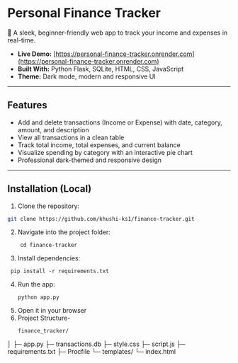 # Personal Finance Tracker

💼 A sleek, beginner-friendly web app to track your income and expenses in real-time.

- **Live Demo:** [https://personal-finance-tracker.onrender.com](https://personal-finance-tracker.onrender.com)  
- **Built With:** Python Flask, SQLite, HTML, CSS, JavaScript  
- **Theme:** Dark mode, modern and responsive UI  

---

## Features

- Add and delete transactions (Income or Expense) with date, category, amount, and description  
- View all transactions in a clean table  
- Track total income, total expenses, and current balance  
- Visualize spending by category with an interactive pie chart  
- Professional dark-themed and responsive design  

---

## Installation (Local)

1. Clone the repository:
```bash
git clone https://github.com/khushi-ks1/finance-tracker.git
```
2. Navigate into the project folder:
```
    cd finance-tracker
```
3. Install dependencies:
```
 pip install -r requirements.txt
```
4. Run the app:
   ```
   python app.py
   ```
5. Open it in your browser
6. Project Structure-
   ```
   finance_tracker/
│
├─ app.py
├─ transactions.db
├─ style.css
├─ script.js
├─ requirements.txt
├─ Procfile
└─ templates/
    └─ index.html
```




